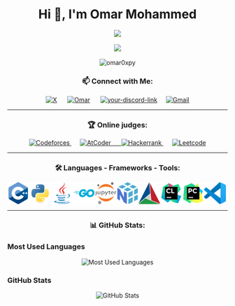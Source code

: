 <h1 align="center" style="animation: slideIn 1.5s ease-in-out;">Hi 👋, I'm Omar Mohammed</h1>

<p align="center">
	<img src="https://gifdb.com/images/high/sung-jin-woo-turning-to-the-side-i1t6vsc87o1tqqrj.gif" />
</p>

<p align="center">
	<img src="https://readme-typing-svg.herokuapp.com?font=Jetbrains+mono&size=32&pause=1000&width=435&lines=+Hi%2C+I'm+Omar+Mohammed+!" /> 
</p>

<p align="center">
	<img src="https://komarev.com/ghpvc/?username=omar0xpy&label=Profile%20views&color=0e75b6&style=for-the-badge" alt="omar0xpy" /> 
</p>

<h3 align="center" style="animation: fadeIn 2s ease-in-out;">📫 Connect with Me:</h3>
<p align="center" style="animation: fadeIn 2s ease-in-out;">
  <a href="https://x.com/Omar_Otaku369" target="blank"><img align="center" src="https://raw.githubusercontent.com/rahuldkjain/github-profile-readme-generator/master/src/images/icons/Social/twitter.svg" alt="X" height="35" width="35" /></a> &nbsp;&nbsp;&nbsp;&nbsp;
  <a href="https://web.facebook.com/OmarOtaku369/?_rdc=1&_rdr" target="blank"><img align="center" src="https://raw.githubusercontent.com/rahuldkjain/github-profile-readme-generator/master/src/images/icons/Social/facebook.svg" alt="Omar" height="35" width="35" /></a> &nbsp;&nbsp;&nbsp;&nbsp;
  <a href="https://discord.gg/w5PP3KjB" target="blank"><img align="center" src="https://cdn-icons-png.flaticon.com/128/5968/5968756.png" alt="your-discord-link" height="35" width="35" /></a> &nbsp;&nbsp;&nbsp;&nbsp;<a href="mailto:Omar80747326@gmail.com" target="blank"><img align="center" src="https://upload.wikimedia.org/wikipedia/commons/7/7e/Gmail_icon_%282020%29.svg" alt="Gmail" height="35" width="35" /></a>
</p>

---

<h3 align="center">🏆 Online judges:</h3>
<p align="center" style:="justify-content: center">
	</a>
	<a href="https://codeforces.com/profile/Omar_Senpai" target="_blank"> 
		<img src="https://img.icons8.com/?size=160&id=GO78dOMqYNlA&format=png" alt="Codeforces" style="width: 5%; height: 5%;">
	</a>
	&nbsp;&nbsp;&nbsp;&nbsp;
	<a href="https://atcoder.jp/users/Omar0xSenpai" target="_blank"> 
		<img src="https://gyazo.com/7e3cc31d647b0485085ea10cb72450f0/max_size/1000" alt="AtCoder" style="width: 5%; height: 5%;">
	&nbsp;&nbsp;&nbsp;&nbsp;
	<a href="https://www.hackerrank.com/profile/Omar0xPy" target="_blank"> 
		<img src="https://upload.wikimedia.org/wikipedia/commons/thumb/4/40/HackerRank_Icon-1000px.png/800px-HackerRank_Icon-1000px.png" alt="Hackerrank" style="width: 4%; height: 4%;">
	</a>
	&nbsp;&nbsp;&nbsp;&nbsp;
	<a href="https://leetcode.com/u/Omar0xPy/" target="_blank"> 
		<img src="https://cdn.iconscout.com/icon/free/png-256/free-leetcode-logo-icon-download-in-svg-png-gif-file-formats--technology-social-media-vol-4-pack-logos-icons-2944960.png?f=webp" alt="Leetcode" style="width: 4%; height: 4%;">
	</a>
</p>

---

<h3 align="center">🛠️ Languages - Frameworks - Tools:</h3>
<p align="center" style="justify content: space-evenly; display: flex;">
	<img src="https://github.com/devicons/devicon/blob/master/icons/cplusplus/cplusplus-original.svg" width=50 height=50 >
	<img src="https://github.com/devicons/devicon/blob/master/icons/python/python-original.svg" width=50 height=50 >
	<img src="https://github.com/devicons/devicon/blob/master/icons/java/java-original.svg" width=50 height=50 >
	<img src="https://github.com/devicons/devicon/blob/master/icons/go/go-original-wordmark.svg" width=50 height=50 >
	<img src="https://github.com/devicons/devicon/blob/master/icons/jupyter/jupyter-original-wordmark.svg" width=50 height=50 >
	<img src="https://github.com/devicons/devicon/blob/master/icons/numpy/numpy-original.svg" width=50 height=50 >
	<img src="https://github.com/devicons/devicon/blob/master/icons/cmake/cmake-original.svg" width=50 height=50 >
	<img src="https://github.com/devicons/devicon/blob/master/icons/clion/clion-original.svg" width=50 height=50 >
	<img src="https://github.com/devicons/devicon/blob/master/icons/pycharm/pycharm-original.svg" width=50 height=50 >
	<img src="https://github.com/devicons/devicon/blob/master/icons/vscode/vscode-original.svg" width=50 height=50 >
</p>

---

<h3 align="center">📊 GitHub Stats:</h3>

### Most Used Languages
<p align="center" style="animation: fadeIn 2s ease-in-out;">
  <img src="https://github-readme-stats.vercel.app/api/top-langs/?username=Omar0xPy&layout=compact&theme=transparent&langs_count=8&hide_border=false" alt="Most Used Languages" />
</p>

### GitHub Stats
<p align="center" style="animation: fadeIn 2s ease-in-out;">
  <img src="https://github-readme-stats.vercel.app/api?username=Omar0xPy&show_icons=true&theme=transparent&hide_border=false" alt="GitHub Stats" />
</p>

